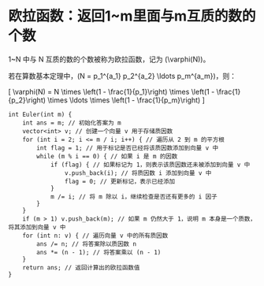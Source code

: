 # 欧拉函数：返回1~m里面与m互质的数的个数

1~N 中与 N 互质的数的个数被称为欧拉函数，记为 \(\varphi(N)\)。

若在算数基本定理中，\(N = p_1^{a_1} p_2^{a_2} \ldots p_m^{a_m}\)，则：

\[
\varphi(N) = N \times \left(1 - \frac{1}{p_1}\right) \times \left(1 - \frac{1}{p_2}\right) \times \ldots \times \left(1 - \frac{1}{p_m}\right)
\]

```
int Euler(int m) {
    int ans = m; // 初始化答案为 m
    vector<int> v; // 创建一个向量 v 用于存储质因数
    for (int i = 2; i <= m / i; i++) { // 遍历从 2 到 m 的平方根
        int flag = 1; // 用于标记是否已经将该质因数添加到向量 v 中
        while (m % i == 0) { // 如果 i 是 m 的因数
            if (flag) { // 如果标记为 1，则表示该质因数还未被添加到向量 v 中
                v.push_back(i); // 将质因数 i 添加到向量 v 中
                flag = 0; // 更新标记，表示已经添加
            }
            m /= i; // 将 m 除以 i，继续检查是否还有更多的 i 因子
        }
    }
    if (m > 1) v.push_back(m); // 如果 m 仍然大于 1，说明 m 本身是一个质数，将其添加到向量 v 中
    for (int n: v) { // 遍历向量 v 中的所有质因数
        ans /= n; // 将答案除以质因数 n
        ans *= (n - 1); // 将答案乘以 (n - 1)
    }
    return ans; // 返回计算出的欧拉函数值
}

```
